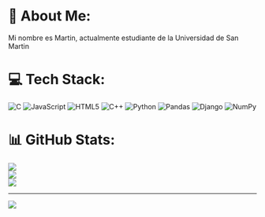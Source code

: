 # 💫 About Me:
Mi nombre es Martin, actualmente estudiante de la Universidad de San Martin


# 💻 Tech Stack:
![C](https://img.shields.io/badge/c-%2300599C.svg?style=for-the-badge&logo=c&logoColor=white) ![JavaScript](https://img.shields.io/badge/javascript-%23323330.svg?style=for-the-badge&logo=javascript&logoColor=%23F7DF1E) ![HTML5](https://img.shields.io/badge/html5-%23E34F26.svg?style=for-the-badge&logo=html5&logoColor=white) ![C++](https://img.shields.io/badge/c++-%2300599C.svg?style=for-the-badge&logo=c%2B%2B&logoColor=white) ![Python](https://img.shields.io/badge/python-3670A0?style=for-the-badge&logo=python&logoColor=ffdd54) ![Pandas](https://img.shields.io/badge/pandas-%23150458.svg?style=for-the-badge&logo=pandas&logoColor=white) ![Django](https://img.shields.io/badge/django-%23092E20.svg?style=for-the-badge&logo=django&logoColor=white) ![NumPy](https://img.shields.io/badge/numpy-%23013243.svg?style=for-the-badge&logo=numpy&logoColor=white)
# 📊 GitHub Stats:
![](https://github-readme-stats.vercel.app/api?username=Martinschubert04&theme=transparent&hide_border=true&include_all_commits=false&count_private=false)<br/>
![](https://github-readme-streak-stats.herokuapp.com/?user=Martinschubert04&theme=transparent&hide_border=true)<br/>
![](https://github-readme-stats.vercel.app/api/top-langs/?username=Martinschubert04&theme=transparent&hide_border=true&include_all_commits=false&count_private=false&layout=compact)

---
[![](https://visitcount.itsvg.in/api?id=Martinschubert04&icon=0&color=0)](https://visitcount.itsvg.in)

<!-- Proudly created with GPRM ( https://gprm.itsvg.in ) -->
<!---
MartinSchubert04/MartinSchubert04 is a ✨ special ✨ repository because its `README.md` (this file) appears on your GitHub profile.
You can click the Preview link to take a look at your changes.
--->
